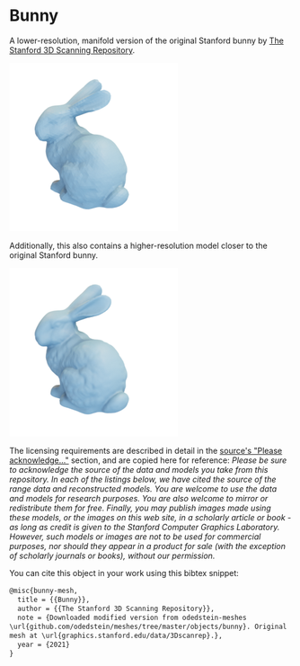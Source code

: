 # Bunny

A lower-resolution, manifold version of the original Stanford bunny by [The Stanford 3D Scanning Repository](http://graphics.stanford.edu/data/3Dscanrep/).

![bunny](bunny.png)

Additionally, this also contains a higher-resolution model closer to the original Stanford bunny.

![bunny_hr](bunny_hr.png)

The licensing requirements are described in detail in the [source's "Please acknowledge..."](http://graphics.stanford.edu/data/3Dscanrep/) section, and are copied here for reference:
_Please be sure to acknowledge the source of the data and models you take from this repository. In each of the listings below, we have cited the source of the range data and reconstructed models. You are welcome to use the data and models for research purposes. You are also welcome to mirror or redistribute them for free. Finally, you may publish images made using these models, or the images on this web site, in a scholarly article or book - as long as credit is given to the Stanford Computer Graphics Laboratory. However, such models or images are not to be used for commercial purposes, nor should they appear in a product for sale (with the exception of scholarly journals or books), without our permission._

You can cite this object in your work using this bibtex snippet:
```
@misc{bunny-mesh,
  title = {{Bunny}},
  author = {{The Stanford 3D Scanning Repository}},
  note = {Downloaded modified version from odedstein-meshes \url{github.com/odedstein/meshes/tree/master/objects/bunny}. Original mesh at \url{graphics.stanford.edu/data/3Dscanrep}.},
  year = {2021}
}
```
